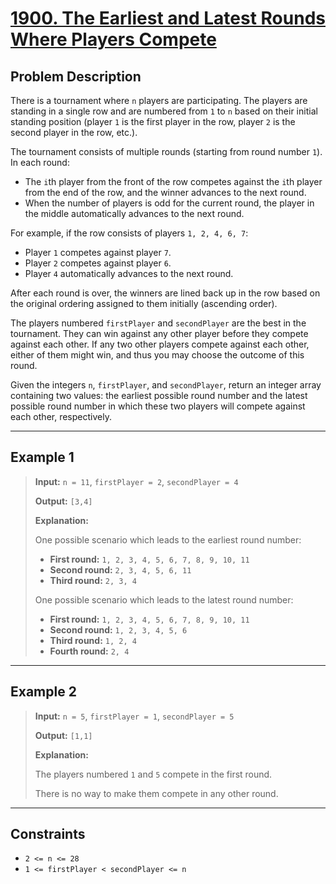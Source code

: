 # [1900. The Earliest and Latest Rounds Where Players Compete](https://leetcode.com/problems/the-earliest-and-latest-rounds-where-players-compete/description)

## Problem Description

There is a tournament where `n` players are participating. The players are standing in a single row and are numbered from `1` to `n` based on their initial standing position (player `1` is the first player in the row, player `2` is the second player in the row, etc.).

The tournament consists of multiple rounds (starting from round number `1`). In each round:

- The `i`th player from the front of the row competes against the `i`th player from the end of the row, and the winner advances to the next round.
- When the number of players is odd for the current round, the player in the middle automatically advances to the next round.

For example, if the row consists of players `1, 2, 4, 6, 7`:

- Player `1` competes against player `7`.
- Player `2` competes against player `6`.
- Player `4` automatically advances to the next round.

After each round is over, the winners are lined back up in the row based on the original ordering assigned to them initially (ascending order).

The players numbered `firstPlayer` and `secondPlayer` are the best in the tournament. They can win against any other player before they compete against each other. If any two other players compete against each other, either of them might win, and thus you may choose the outcome of this round.

Given the integers `n`, `firstPlayer`, and `secondPlayer`, return an integer array containing two values: the earliest possible round number and the latest possible round number in which these two players will compete against each other, respectively.

---

## Example 1

> **Input:** `n = 11`, `firstPlayer = 2`, `secondPlayer = 4`
>
> **Output:** `[3,4]`
>
> **Explanation:**
>
>One possible scenario which leads to the earliest round number:
>
> - **First round:** `1, 2, 3, 4, 5, 6, 7, 8, 9, 10, 11`
> - **Second round:** `2, 3, 4, 5, 6, 11`
> - **Third round:** `2, 3, 4`
>
> One possible scenario which leads to the latest round number:
>
> - **First round:** `1, 2, 3, 4, 5, 6, 7, 8, 9, 10, 11`
> - **Second round:** `1, 2, 3, 4, 5, 6`
> - **Third round:** `1, 2, 4`
> - **Fourth round:** `2, 4`

---

## Example 2

> **Input:** `n = 5`, `firstPlayer = 1`, `secondPlayer = 5`
>
> **Output:** `[1,1]`
>
> **Explanation:**
>
> The players numbered `1` and `5` compete in the first round.
>
> There is no way to make them compete in any other round.

---

## Constraints

- `2 <= n <= 28`
- `1 <= firstPlayer < secondPlayer <= n`
